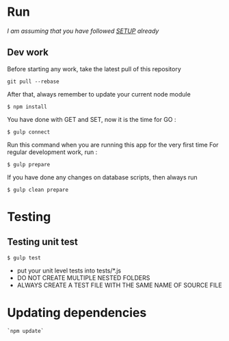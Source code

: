 # Run

*I am assuming that you have followed [SETUP](setup.html) already*

## Dev work

Before starting any work, take the latest pull of this repository

    git pull --rebase

After that, always remember to update your current node module

    $ npm install

You have done with GET and SET, now it is the time for GO :

    $ gulp connect

Run this command when you are running this app for the very first time
For regular development work, run :

    $ gulp prepare


If you have done any changes on database scripts, then always run

    $ gulp clean prepare


# Testing

## Testing unit test

    $ gulp test

- put your unit level tests into tests/*.js
- DO NOT CREATE MULTIPLE NESTED FOLDERS
- ALWAYS CREATE A TEST FILE WITH THE SAME NAME OF SOURCE FILE


# Updating dependencies

    `npm update`
